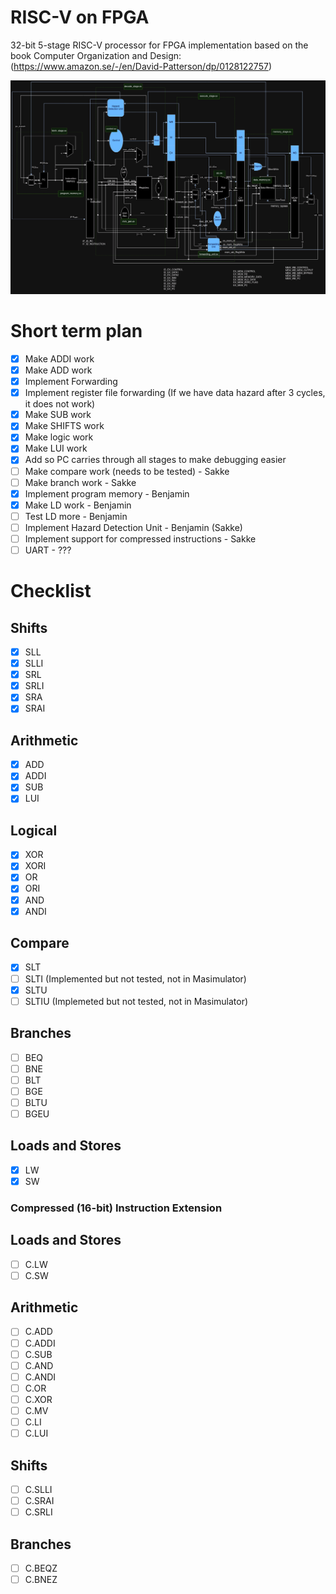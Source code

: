 # RISC-V on FPGA

32-bit 5-stage RISC-V processor for FPGA implementation based on the book Computer Organization and Design: (https://www.amazon.se/-/en/David-Patterson/dp/0128122757)

![alt text](image.png)

# Short term plan
- [x] Make ADDI work
- [x] Make ADD work
- [x] Implement Forwarding
- [x] Implement register file forwarding (If we have data hazard after 3 cycles, it does not work)
- [x] Make SUB work
- [x] Make SHIFTS work
- [x] Make logic work
- [x] Make LUI work
- [x] Add so PC carries through all stages to make debugging easier
- [ ] Make compare work (needs to be tested) - Sakke
- [ ] Make branch work - Sakke
- [x] Implement program memory - Benjamin
- [x] Make LD work - Benjamin
- [ ] Test LD more - Benjamin
- [ ] Implement Hazard Detection Unit - Benjamin (Sakke)
- [ ] Implement support for compressed instructions - Sakke
- [ ] UART - ???

# Checklist
## Shifts
- [x] SLL
- [x] SLLI
- [x] SRL
- [x] SRLI
- [x] SRA
- [x] SRAI
## Arithmetic
- [x] ADD
- [x] ADDI
- [x] SUB
- [x] LUI
## Logical
- [x] XOR
- [x] XORI
- [x] OR
- [x] ORI
- [x] AND
- [x] ANDI
## Compare
- [x] SLT
- [ ] SLTI (Implemented but not tested, not in Masimulator)
- [x] SLTU
- [ ] SLTIU (Implemeted but not tested, not in Masimulator)
## Branches
- [ ] BEQ
- [ ] BNE
- [ ] BLT
- [ ] BGE
- [ ] BLTU
- [ ] BGEU
## Loads and Stores
- [x] LW
- [x] SW
### Compressed (16-bit) Instruction Extension
## Loads and Stores
- [ ] C.LW
- [ ] C.SW
## Arithmetic
- [ ] C.ADD
- [ ] C.ADDI
- [ ] C.SUB
- [ ] C.AND
- [ ] C.ANDI
- [ ] C.OR
- [ ] C.XOR
- [ ] C.MV
- [ ] C.LI
- [ ] C.LUI
## Shifts
- [ ] C.SLLI
- [ ] C.SRAI
- [ ] C.SRLI
## Branches
- [ ] C.BEQZ
- [ ] C.BNEZ
